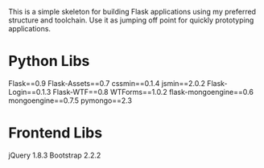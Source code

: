 This is a simple skeleton for building Flask applications using my preferred structure and toolchain. Use it as jumping off point for quickly prototyping applications.

Python Libs
============

Flask==0.9
Flask-Assets==0.7
cssmin==0.1.4
jsmin==2.0.2
Flask-Login==0.1.3
Flask-WTF==0.8
WTForms==1.0.2
flask-mongoengine==0.6
mongoengine==0.7.5
pymongo==2.3


Frontend Libs
==============
jQuery 1.8.3
Bootstrap 2.2.2
